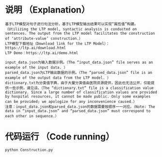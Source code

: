 # 说明 （Explanation）
    基于LTP模型对句子进行句法分析，基于LTP模型输出结果可以实现“属性值”构建。（Utilizing the LTP model, syntactic analysis is conducted on sentences. The output from the LTP model facilitates the construction of ‘attribute-value’ construction.）
    LTP模型下载地址（Download link for the LTP Model）：https://ltp.ai/download.html
    LTP Demo：https://ltp.ai/demo.html

    input_data.json为输入数据示例。（The “input_data.json” file serves as an example of the input data. ）
    parsed_data.json为LTP输出数据的示例。（The “parsed_data.json” file is an example of the output data from the LTP model. ）
    dictionary.txt为分类值字典，由于大量分类值由医院资源提供，因此也无法公开，仅能提供一些示例，请见谅。（The “dictionary.txt” file is a classification value dictionary. Since a large number of classification values are provided by hospital resources, it cannot be made public. Only some examples can be provided; we apologize for any inconvenience caused.）
    注意：input_data.json和parsed_data.json的数据需要按顺序一一对应。（Note: The data in “input_data.json” and “parsed_data.json” must correspond to each other in sequence.）

# 代码运行 （Code running）
    python Construction.py
    
